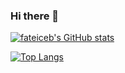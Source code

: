 ### Hi there 👋
[![fateiceb's GitHub stats](https://github-readme-stats.vercel.app/api?username=fateiceb&count_private=true&show_icons=true&theme=radical)](https://github.com/fateiceb/github-readme-stats)


[![Top Langs](https://github-readme-stats.vercel.app/api/top-langs/?username=fateiceb&layout=compact&theme=radical&hide=javascript,html,css)](https://github.com/fateiceb/github-readme-stats)

<!--
**fateiceb/fateiceb** is a ✨ _special_ ✨ repository because its `README.md` (this file) appears on your GitHub profile.

Here are some ideas to get you started:

- 🔭 I’m currently working on ...
- 🌱 I’m currently learning ...
- 👯 I’m looking to collaborate on ...
- 🤔 I’m looking for help with ...
- 💬 Ask me about ...
- 📫 How to reach me: ...
- 😄 Pronouns: ...
- ⚡ Fun fact: ...
-->

